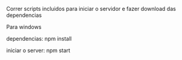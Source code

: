 Correr scripts incluidos para iniciar o servidor e fazer download das dependencias

Para windows

dependencias: npm install

iniciar o server: npm start
